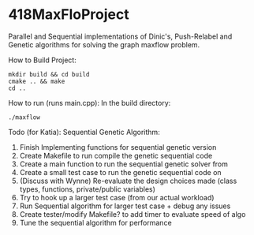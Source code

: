 # 418MaxFloProject
Parallel and Sequential implementations of Dinic's, Push-Relabel and Genetic algorithms for solving the graph maxflow problem.

How to Build Project:
```
mkdir build && cd build
cmake .. && make
cd ..
```

How to run (runs main.cpp):
In the build directory:
```
./maxflow
```

Todo (for Katia):
Sequential Genetic Algorithm:
1. Finish Implementing functions for sequential genetic version
2. Create Makefile to run compile the genetic sequential code
3. Create a main function to run the sequential genetic solver from
4. Create a small test case to run the genetic sequential code on
5. (Discuss with Wynne) Re-evaluate the design choices made (class types, functions, private/public variables)
6. Try to hook up a larger test case (from our actual workload)
7. Run Sequential algorithm for larger test case + debug any issues
8. Create tester/modify Makefile? to add timer to evaluate speed of algo
8. Tune the sequential algorithm for performance

